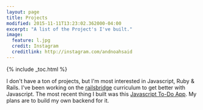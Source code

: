 ```yaml
---
layout: page
title: Projects
modified: 2015-11-11T13:23:02.362000-04:00
excerpt: "A list of the Project's I've built."
image:
  feature: l.jpg
  credit: Instagram
  creditlink: http://instagram.com/andnoahsaid
---
```


{% include _toc.html %}

I don't have a ton of projects, but I'm most interested in Javascript, Ruby & Rails.
I've been working on the [railsbridge](http://railsbridge.org) curriculum to get better with Javascript. The most recent thing I built was this [Javascript To-Do App](https://noahmanion.github.io/js-todo). My plans are to build my own backend for it.
